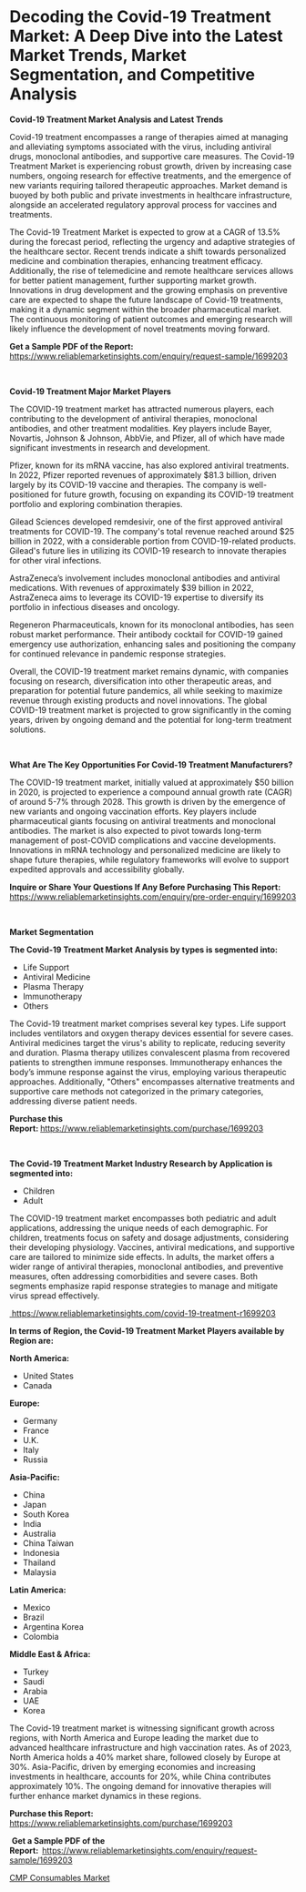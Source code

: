 <p><h1>Decoding the Covid-19 Treatment Market: A Deep Dive into the Latest Market Trends, Market Segmentation, and Competitive Analysis</h1></p><p><strong>Covid-19 Treatment Market Analysis and Latest Trends</strong></p>
<p><p>Covid-19 treatment encompasses a range of therapies aimed at managing and alleviating symptoms associated with the virus, including antiviral drugs, monoclonal antibodies, and supportive care measures. The Covid-19 Treatment Market is experiencing robust growth, driven by increasing case numbers, ongoing research for effective treatments, and the emergence of new variants requiring tailored therapeutic approaches. Market demand is buoyed by both public and private investments in healthcare infrastructure, alongside an accelerated regulatory approval process for vaccines and treatments.</p><p>The Covid-19 Treatment Market is expected to grow at a CAGR of 13.5% during the forecast period, reflecting the urgency and adaptive strategies of the healthcare sector. Recent trends indicate a shift towards personalized medicine and combination therapies, enhancing treatment efficacy. Additionally, the rise of telemedicine and remote healthcare services allows for better patient management, further supporting market growth. Innovations in drug development and the growing emphasis on preventive care are expected to shape the future landscape of Covid-19 treatments, making it a dynamic segment within the broader pharmaceutical market. The continuous monitoring of patient outcomes and emerging research will likely influence the development of novel treatments moving forward.</p></p>
<p><strong>Get a Sample PDF of the Report:&nbsp;</strong> <a href="https://www.reliablemarketinsights.com/enquiry/request-sample/1699203?utm_campaign=2885&utm_medium=2&utm_source=Github&utm_content=ia&utm_term=27032025&utm_id=covid-19-treatment">https://www.reliablemarketinsights.com/enquiry/request-sample/1699203</a></p>
<p>&nbsp;</p>
<p><strong>Covid-19 Treatment Major Market Players</strong></p>
<p><p>The COVID-19 treatment market has attracted numerous players, each contributing to the development of antiviral therapies, monoclonal antibodies, and other treatment modalities. Key players include Bayer, Novartis, Johnson & Johnson, AbbVie, and Pfizer, all of which have made significant investments in research and development.</p><p>Pfizer, known for its mRNA vaccine, has also explored antiviral treatments. In 2022, Pfizer reported revenues of approximately $81.3 billion, driven largely by its COVID-19 vaccine and therapies. The company is well-positioned for future growth, focusing on expanding its COVID-19 treatment portfolio and exploring combination therapies.</p><p>Gilead Sciences developed remdesivir, one of the first approved antiviral treatments for COVID-19. The company's total revenue reached around $25 billion in 2022, with a considerable portion from COVID-19-related products. Gilead's future lies in utilizing its COVID-19 research to innovate therapies for other viral infections.</p><p>AstraZeneca’s involvement includes monoclonal antibodies and antiviral medications. With revenues of approximately $39 billion in 2022, AstraZeneca aims to leverage its COVID-19 expertise to diversify its portfolio in infectious diseases and oncology.</p><p>Regeneron Pharmaceuticals, known for its monoclonal antibodies, has seen robust market performance. Their antibody cocktail for COVID-19 gained emergency use authorization, enhancing sales and positioning the company for continued relevance in pandemic response strategies.</p><p>Overall, the COVID-19 treatment market remains dynamic, with companies focusing on research, diversification into other therapeutic areas, and preparation for potential future pandemics, all while seeking to maximize revenue through existing products and novel innovations. The global COVID-19 treatment market is projected to grow significantly in the coming years, driven by ongoing demand and the potential for long-term treatment solutions.</p></p>
<p>&nbsp;</p>
<p><strong>What Are The Key Opportunities For Covid-19 Treatment Manufacturers?</strong></p>
<p><p>The COVID-19 treatment market, initially valued at approximately $50 billion in 2020, is projected to experience a compound annual growth rate (CAGR) of around 5-7% through 2028. This growth is driven by the emergence of new variants and ongoing vaccination efforts. Key players include pharmaceutical giants focusing on antiviral treatments and monoclonal antibodies. The market is also expected to pivot towards long-term management of post-COVID complications and vaccine developments. Innovations in mRNA technology and personalized medicine are likely to shape future therapies, while regulatory frameworks will evolve to support expedited approvals and accessibility globally.</p></p>
<p><strong>Inquire or Share Your Questions If Any Before Purchasing This Report:</strong> <a href="https://www.reliablemarketinsights.com/enquiry/pre-order-enquiry/1699203?utm_campaign=2885&utm_medium=2&utm_source=Github&utm_content=ia&utm_term=27032025&utm_id=covid-19-treatment">https://www.reliablemarketinsights.com/enquiry/pre-order-enquiry/1699203</a></p>
<p>&nbsp;</p>
<p><strong>Market Segmentation</strong></p>
<p><strong>The Covid-19 Treatment Market Analysis by types is segmented into:</strong></p>
<p><ul><li>Life Support</li><li>Antiviral Medicine</li><li>Plasma Therapy</li><li>Immunotherapy</li><li>Others</li></ul></p>
<p><p>The Covid-19 treatment market comprises several key types. Life support includes ventilators and oxygen therapy devices essential for severe cases. Antiviral medicines target the virus's ability to replicate, reducing severity and duration. Plasma therapy utilizes convalescent plasma from recovered patients to strengthen immune responses. Immunotherapy enhances the body’s immune response against the virus, employing various therapeutic approaches. Additionally, "Others" encompasses alternative treatments and supportive care methods not categorized in the primary categories, addressing diverse patient needs.</p></p>
<p><strong>Purchase this Report:&nbsp;</strong><a href="https://www.reliablemarketinsights.com/purchase/1699203?utm_campaign=2885&utm_medium=2&utm_source=Github&utm_content=ia&utm_term=27032025&utm_id=covid-19-treatment">https://www.reliablemarketinsights.com/purchase/1699203</a></p>
<p>&nbsp;</p>
<p><strong>The Covid-19 Treatment Market Industry Research by Application is segmented into:</strong></p>
<p><ul><li>Children</li><li>Adult</li></ul></p>
<p><p>The COVID-19 treatment market encompasses both pediatric and adult applications, addressing the unique needs of each demographic. For children, treatments focus on safety and dosage adjustments, considering their developing physiology. Vaccines, antiviral medications, and supportive care are tailored to minimize side effects. In adults, the market offers a wider range of antiviral therapies, monoclonal antibodies, and preventive measures, often addressing comorbidities and severe cases. Both segments emphasize rapid response strategies to manage and mitigate virus spread effectively.</p></p>
<p><a href="https://www.reliablemarketinsights.com/covid-19-treatment-r1699203?utm_campaign=2885&utm_medium=2&utm_source=Github&utm_content=ia&utm_term=27032025&utm_id=covid-19-treatment">&nbsp;https://www.reliablemarketinsights.com/covid-19-treatment-r1699203</a></p>
<p><strong>In terms of Region, the Covid-19 Treatment Market Players available by Region are:</strong></p>
<p>
    <p> <strong> North America: </strong>
        <ul>
            <li>United States</li>
            <li>Canada</li>
        </ul>
        </p> 
    <p> <strong> Europe: </strong>
        <ul>
            <li>Germany</li>
            <li>France</li>
            <li>U.K.</li>
            <li>Italy</li>
            <li>Russia</li>
        </ul>
        </p> 
    <p> <strong> Asia-Pacific: </strong>
        <ul>
            <li>China</li>
            <li>Japan</li>
            <li>South Korea</li>
            <li>India</li>
            <li>Australia</li>
            <li>China Taiwan</li>
            <li>Indonesia</li>
            <li>Thailand</li>
            <li>Malaysia</li>
        </ul>
        </p> 
    <p> <strong> Latin America: </strong>
        <ul>
            <li>Mexico</li>
            <li>Brazil</li>
            <li>Argentina Korea</li>
            <li>Colombia</li>
        </ul>
        </p> 
    <p> <strong> Middle East & Africa: </strong>
        <ul>
            <li>Turkey</li>
            <li>Saudi</li>
            <li>Arabia</li>
            <li>UAE</li>
            <li>Korea</li>
        </ul>
    </p>
    </p>
<p><p>The Covid-19 treatment market is witnessing significant growth across regions, with North America and Europe leading the market due to advanced healthcare infrastructure and high vaccination rates. As of 2023, North America holds a 40% market share, followed closely by Europe at 30%. Asia-Pacific, driven by emerging economies and increasing investments in healthcare, accounts for 20%, while China contributes approximately 10%. The ongoing demand for innovative therapies will further enhance market dynamics in these regions.</p></p>
<p><strong>Purchase this Report: </strong><a href="https://www.reliablemarketinsights.com/purchase/1699203?utm_campaign=2885&utm_medium=2&utm_source=Github&utm_content=ia&utm_term=27032025&utm_id=covid-19-treatment">https://www.reliablemarketinsights.com/purchase/1699203</a></p>
<p>&nbsp;<strong>Get a Sample PDF of the Report:&nbsp;&nbsp;</strong><a href="https://www.reliablemarketinsights.com/enquiry/request-sample/1699203?utm_campaign=2885&utm_medium=2&utm_source=Github&utm_content=ia&utm_term=27032025&utm_id=covid-19-treatment">https://www.reliablemarketinsights.com/enquiry/request-sample/1699203</a></p>
<p><strong></strong></p>
<p><p><a href="https://github.com/waverlyam689/Market-Research-Report-List-1/blob/main/cmp-consumables-market.md?utm_campaign=2885&utm_medium=2&utm_source=Github&utm_content=ia&utm_term=27032025&utm_id=covid-19-treatment">CMP Consumables Market</a></p></p>